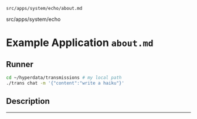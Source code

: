 `src/apps/system/echo/about.md`

src/apps/system/echo

# Example Application `about.md`

## Runner

```sh
cd ~/hyperdata/transmissions # my local path
./trans chat -m '{"content":"write a haiku"}'
```

## Description

---
